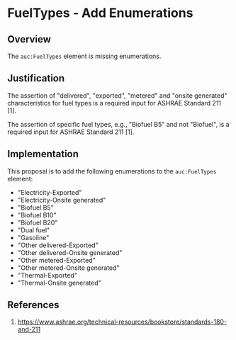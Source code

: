 # FuelTypes - Add Enumerations

## Overview

The `auc:FuelTypes` element is missing enumerations.

## Justification

The assertion of "delivered", "exported", "metered" and "onsite generated" characteristics for fuel types is a required input for ASHRAE Standard 211 [1].

The assertion of specific fuel types, e.g., "Biofuel B5" and not "Biofuel", is a required input for ASHRAE Standard 211 [1].

## Implementation

This proposal is to add the following enumerations to the `auc:FuelTypes` element:

- "Electricity-Exported"
- "Electricity-Onsite generated"
- "Biofuel B5"
- "Biofuel B10"
- "Biofuel B20"
- "Dual fuel"
- "Gasoline"
- "Other delivered-Exported"
- "Other delivered-Onsite generated"
- "Other metered-Exported"
- "Other metered-Onsite generated"
- "Thermal-Exported"
- "Thermal-Onsite generated"

## References

1. https://www.ashrae.org/technical-resources/bookstore/standards-180-and-211
